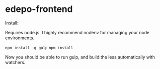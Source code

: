 edepo-frontend
================

Install:

Requires node.js. I highly recommend nodenv for managing your node environments.

`npm install -g gulp`
`npm install`


Now you should be able to run gulp, and build the less automatically with watchers.
